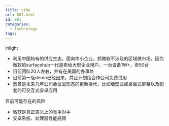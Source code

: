 ```yaml
---
title: vibe
url: 881.html
id: 881
categories:
  - technology
tags:
---
```


inlight

*   利用中国特有的供应生态，面向中小企业，抓微软不涉及的区域做市场。因为微软的surfacehub一代是卖给大型企业用户，一台设备1W+，卖50台
*   目前团队20人左右，并有在美国的办事处
*   目前第一版demo已经出来，并且计划给合作公司免费试用
*   愿景是未来几年公司会议室形态的更新换代，比如墙壁式或桌面式屏幕以及配套的可交互式安卓应用

目前可能存在的风险

*   微软是真正意义上的竞争对手
*   安卓系统、处理器性能瓶颈
